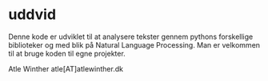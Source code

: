 # uddvid

Denne kode er udviklet til at analysere tekster gennem pythons forskellige biblioteker og med blik på Natural Language Processing. Man er velkommen til at bruge koden til egne projekter. 

Atle Winther
atle[AT]atlewinther.dk
